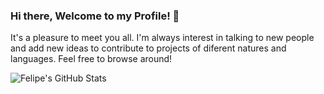 ### Hi there, Welcome to my Profile! 👋

It's a pleasure to meet you all. I'm always interest in talking to new people and add new ideas to contribute to projects of diferent natures and languages.
Feel free to browse around!



![Felipe's GitHub Stats](https://github-readme-stats.vercel.app/api?username=fe0093&show_icons=true&theme=dark)


<!--
**fe0093/fe0093** is a ✨ _special_ ✨ repository because its `README.md` (this file) appears on your GitHub profile.

Here are some ideas to get you started:

- 🔭 I’m currently working on ...
- 🌱 I’m currently learning ...
- 👯 I’m looking to collaborate on ...
- 🤔 I’m looking for help with ...
- 💬 Ask me about ...
- 📫 How to reach me: ...
- 😄 Pronouns: ...
- ⚡ Fun fact: ...
-->
